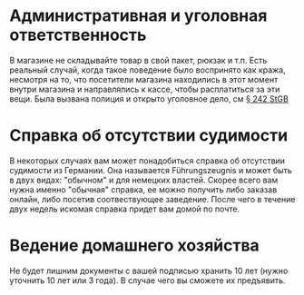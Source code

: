 # Административная и уголовная ответственность

В магазине не складывайте товар в свой пакет, рюкзак и т.п.
Есть реальный случай, когда такое поведение было воспринято как кража, несмотря на то, что посетители магазина находились в этот момент внутри магазина и направлялись к кассе, чтобы расплатиться за эти вещи.
Была вызвана полиция и открыто уголовное дело, см [§ 242 StGB](https://www.gesetze-im-internet.de/stgb/__242.html)

# Справка об отсутствии судимости

В некоторых случаях вам может понадобиться справка об отсутствии судимости из Германии. Она называется Führungszeugnis и может быть в двух видах: "обычном" и для немецких властей. Скорее всего вам нужна именно "обычная" справка, ее можно получить либо заказав онлайн, либо посетив соотвествующее заведение. После чего в течение двух недель искомая справка придет вам домой по почте.

# Ведение домашнего хозяйства

Не будет лишним документы с вашей подписью хранить 10 лет (нужно уточнить 10 лет или 3 года). В случае чего вы сможете их предъявить.
